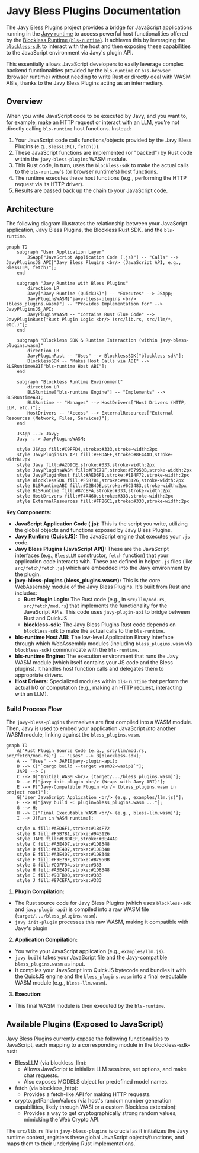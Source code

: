 # Javy Bless Plugins Documentation

The Javy Bless Plugins project provides a bridge for JavaScript applications running in the [Javy runtime](https://github.com/bytecodealliance/javy) to access powerful host functionalities offered by the [Blockless Runtime (`bls-runtime`)](https://github.com/blocklessnetwork/bls-runtime).
It achieves this by leveraging the [`blockless-sdk`](https://github.com/blocklessnetwork/sdk-rust) to interact with the host and then exposing these capabilities to the JavaScript environment via Javy's plugin API.

This essentially allows JavaScript developers to easily leverage complex backend functionalities provided by the `bls-runtime` or `b7s-browser` (browser runtime) without needing to write Rust or directly deal with WASM ABIs, thanks to the Javy Bless Plugins acting as an intermediary.

## Overview

When you write JavaScript code to be executed by Javy, and you want to, for example, make an HTTP request or interact with an LLM, you're not directly calling `bls-runtime` host functions. Instead:

1. Your JavaScript code calls functions/objects provided by the Javy Bless Plugins (e.g., `BlessLLM()`, `fetch()`).
2. These JavaScript functions are implemented (or "backed") by Rust code within the `javy-bless-plugins` WASM module.
3. This Rust code, in turn, uses the `blockless-sdk` to make the actual calls to the `bls-runtime`'s (or browser runtime's) host functions.
4. The runtime executes these host functions (e.g., performing the HTTP request via its HTTP driver).
5. Results are passed back up the chain to your JavaScript code.

## Architecture

The following diagram illustrates the relationship between your JavaScript application, Javy Bless Plugins, the Blockless Rust SDK, and the `bls-runtime`.

```mermaid
graph TD
    subgraph "User Application Layer"
        JSApp["JavaScript Application Code (.js)"] -- "Calls" --> JavyPluginsJS_API["Javy Bless Plugins <br/> (JavaScript API, e.g., BlessLLM, fetch)"];
    end

    subgraph "Javy Runtime with Bless Plugins"
        direction LR
        Javy["Javy Runtime (QuickJS)"] -- "Executes" --> JSApp;
        JavyPluginsWASM["javy-bless-plugins <br/> (bless_plugins.wasm)"] -- "Provides Implementation for" --> JavyPluginsJS_API;
        JavyPluginsWASM -- "Contains Rust Glue Code" --> JavyPluginRust["Rust Plugin Logic <br/> (src/lib.rs, src/llm/*, etc.)"];
    end

    subgraph "Blockless SDK & Runtime Interaction (within javy-bless-plugins.wasm)"
        direction LR
        JavyPluginRust -- "Uses" --> BlocklessSDK["blockless-sdk"];
        BlocklessSDK -- "Makes Host Calls via ABI" --> BLSRuntimeABI["bls-runtime Host ABI"];
    end

    subgraph "Blockless Runtime Environment"
        direction LR
        BLSRuntime["bls-runtime Engine"] -- "Implements" --> BLSRuntimeABI;
        BLSRuntime -- "Manages" --> HostDrivers["Host Drivers (HTTP, LLM, etc.)"];
        HostDrivers -- "Access" --> ExternalResources["External Resources (Network, Files, Services)"];
    end

    JSApp -.-> Javy;
    Javy -.-> JavyPluginsWASM;

    style JSApp fill:#C9FFD4,stroke:#333,stroke-width:2px
    style JavyPluginsJS_API fill:#E8DAEF,stroke:#8E44AD,stroke-width:2px
    style Javy fill:#A2D9CE,stroke:#333,stroke-width:2px
    style JavyPluginsWASM fill:#F9E79F,stroke:#B7950B,stroke-width:2px
    style JavyPluginRust fill:#AED6F1,stroke:#1B4F72,stroke-width:2px
    style BlocklessSDK fill:#F5B7B1,stroke:#943126,stroke-width:2px
    style BLSRuntimeABI fill:#D2B4DE,stroke:#6C3483,stroke-width:2px
    style BLSRuntime fill:#87CEFA,stroke:#333,stroke-width:2px
    style HostDrivers fill:#F4A460,stroke:#333,stroke-width:2px
    style ExternalResources fill:#FFB6C1,stroke:#333,stroke-width:2px
```

**Key Components:**

* **JavaScript Application Code (.js):** This is the script you write, utilizing the global objects and functions exposed by Javy Bless Plugins.
* **Javy Runtime (QuickJS):** The JavaScript engine that executes your `.js` code.
* **Javy Bless Plugins (JavaScript API):** These are the JavaScript interfaces (e.g., `BlessLLM` constructor, `fetch` function) that your application code interacts with. These are defined in helper `.js` files (like `src/fetch/fetch.js`) which are embedded into the Javy environment by the plugin.
* **javy-bless-plugins (bless\_plugins.wasm):** This is the core WebAssembly module of the Javy Bless Plugins. It's built from Rust and includes:
    * **Rust Plugin Logic:** The Rust code (e.g., in `src/llm/mod.rs`, `src/fetch/mod.rs`) that implements the functionality for the JavaScript APIs. This code uses `javy-plugin-api` to bridge between Rust and QuickJS.
    * **blockless-sdk:** The Javy Bless Plugins Rust code depends on `blockless-sdk` to make the actual calls to the `bls-runtime`.
* **bls-runtime Host ABI:** The low-level Application Binary Interface through which WebAssembly modules (including `bless_plugins.wasm` via `blockless-sdk`) communicate with the `bls-runtime`.
* **bls-runtime Engine:** The execution environment that runs the Javy WASM module (which itself contains your JS code and the Bless plugins). It handles host function calls and delegates them to appropriate drivers.
* **Host Drivers:** Specialized modules within `bls-runtime` that perform the actual I/O or computation (e.g., making an HTTP request, interacting with an LLM).

### Build Process Flow

The `javy-bless-plugins` themselves are first compiled into a WASM module.
Then, Javy is used to embed your application JavaScript *into* another WASM module, linking against the `bless_plugins.wasm`.

```mermaid
graph TD
    A["Rust Plugin Source Code (e.g., src/llm/mod.rs, src/fetch/mod.rs)"] -- "Uses" --> B[blockless-sdk];
    A -- "Uses" --> JAPI[javy-plugin-api];
    B --> C["`cargo build --target wasm32-wasip1`"];
    JAPI --> C;
    C --> D["Initial WASM <br/> (target/.../bless_plugins.wasm)"];
    D --> E["javy init-plugin <br/> (Wraps with Javy ABI)"];
    E --> F["Javy-Compatible Plugin <br/> (bless_plugins.wasm in project root)"];
    G["User JavaScript Application <br/> (e.g., examples/llm.js)"];
    F --> H["javy build -C plugin=bless_plugins.wasm ..."];
    G --> H;
    H --> I["Final Executable WASM <br/> (e.g., bless-llm.wasm)"];
    I --> J[Run in WASM runtime];

    style A fill:#AED6F1,stroke:#1B4F72
    style B fill:#F5B7B1,stroke:#943126
    style JAPI fill:#E8DAEF,stroke:#8E44AD
    style C fill:#A3E4D7,stroke:#1D8348
    style D fill:#A3E4D7,stroke:#1D8348
    style E fill:#A3E4D7,stroke:#1D8348
    style F fill:#F9E79F,stroke:#B7950B
    style G fill:#C9FFD4,stroke:#333
    style H fill:#A3E4D7,stroke:#1D8348
    style I fill:#98FB98,stroke:#333
    style J fill:#87CEFA,stroke:#333
```

1. **Plugin Compilation:**
  * The Rust source code for Javy Bless Plugins (which uses `blockless-sdk` and `javy-plugin-api`) is compiled into a raw WASM file (`target/.../bless_plugins.wasm`).
  * `javy init-plugin` processes this raw WASM, making it compatible with Javy's plugin

2. **Application Compilation:**
  * You write your JavaScript application (e.g., `examples/llm.js`).
  * `javy build` takes your JavaScript file and the Javy-compatible `bless_plugins.wasm` as input.
  * It compiles your JavaScript into QuickJS bytecode and bundles it with the QuickJS engine and the `bless_plugins.wasm` into a final executable WASM module (e.g., `bless-llm.wasm`).

3. **Execution:**
  * This final WASM module is then executed by the `bls-runtime`.

## Available Plugins (Exposed to JavaScript)

Javy Bless Plugins currently expose the following functionalities to JavaScript, each mapping to a corresponding module in the blockless-sdk-rust:

* BlessLLM (via blockless_llm):
  * Allows JavaScript to initialize LLM sessions, set options, and make chat requests.
  * Also exposes MODELS object for predefined model names.
* fetch (via blockless_http):
    * Provides a fetch-like API for making HTTP requests.
* crypto.getRandomValues (via host's random number generation capabilities, likely through WASI or a custom Blockless extension):
    * Provides a way to get cryptographically strong random values, mimicking the Web Crypto API.

The `src/lib.rs` file in `javy-bless-plugins` is crucial as it initializes the Javy runtime context, registers these global JavaScript objects/functions, and maps them to their underlying Rust implementations.
